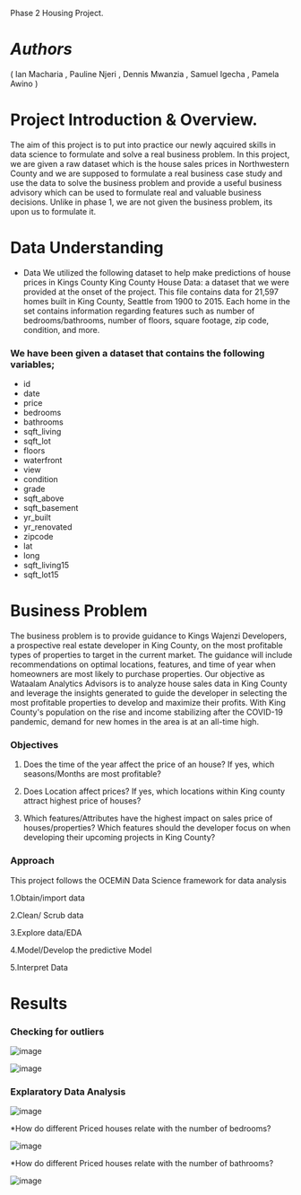 Phase 2 Housing Project.


# $Authors$ 
( Ian Macharia , Pauline Njeri , Dennis Mwanzia , Samuel Igecha , Pamela Awino )

# Project Introduction & Overview.

The aim of this project is to put into practice our newly aqcuired skills in data science to formulate and solve a real business problem. In this project, we are given a raw dataset which is the house sales prices in Northwestern County and we are supposed to formulate a real business case study and use the data to solve the business problem and provide a useful business advisory which can be used to formulate real and valuable business decisions. Unlike in phase 1, we are not given the business problem, its upon us to formulate it.


# Data Understanding 
* Data
We utilized the following dataset to help make predictions of house prices in Kings County 
King County House Data: a dataset that we were provided at the onset of the project. This file contains data for 21,597 homes built in King County, Seattle from 1900 to 2015. Each home in the set contains information regarding features such as number of bedrooms/bathrooms, number of floors, square footage, zip code, condition, and more.

### We have been given a dataset that contains the following variables;
* id
* date
* price 
* bedrooms 
* bathrooms 
* sqft_living 
* sqft_lot
* floors
* waterfront
* view
* condition
* grade
* sqft_above
* sqft_basement
* yr_built
* yr_renovated
* zipcode
* lat
* long
* sqft_living15
* sqft_lot15


# Business Problem

The business problem is to provide guidance to Kings Wajenzi Developers, a prospective real estate developer in King County, on the most profitable types of properties to target in the current market. The guidance will include recommendations on optimal locations, features, and time of year when homeowners are most likely to purchase properties. Our objective as Wataalam Analytics Advisors is to analyze house sales data in King County and leverage the insights generated to guide the developer in selecting the most profitable properties to develop and maximize their profits. With King County's population on the rise and income stabilizing after the COVID-19 pandemic, demand for new homes in the area is at an all-time high.

### Objectives 

1. Does the time of the year affect the price of an house? If yes, which seasons/Months are most profitable?

2. Does Location affect prices? If yes, which locations within King county attract highest price of houses?

3. Which features/Attributes have the highest impact on sales price of houses/properties? Which features should the developer focus on when developing their upcoming projects in King County?

### Approach

This project follows the OCEMiN Data Science framework for data analysis

1.Obtain/import data

2.Clean/ Scrub data

3.Explore data/EDA

4.Model/Develop the predictive Model

5.Interpret Data


# Results

### Checking for outliers

![image](https://user-images.githubusercontent.com/54464999/233315076-a4228a9f-6d21-4e70-a423-68aafc7cb748.png)

![image](https://user-images.githubusercontent.com/54464999/233315611-2d92ffc7-32d5-4523-83e2-a0a0ba8fb71d.png)


### Explaratory Data Analysis

![image](https://user-images.githubusercontent.com/54464999/233314417-f544d713-d688-4b6b-a7e9-93e603e5c373.png)

*How do different Priced houses relate with the number of bedrooms?

![image](https://user-images.githubusercontent.com/54464999/233318619-baf7924b-9661-4229-a988-748f54cebdf1.png)

*How do different Priced houses relate with the number of bathrooms?

![image](https://user-images.githubusercontent.com/54464999/233319184-998bdaad-99e1-4c2c-a7b9-431b7b15124f.png)




